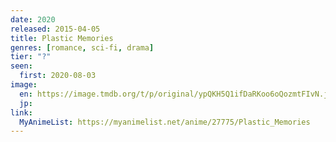 ```yaml
---
date: 2020
released: 2015-04-05
title: Plastic Memories
genres: [romance, sci-fi, drama]
tier: "?"
seen:
  first: 2020-08-03
image:
  en: https://image.tmdb.org/t/p/original/ypQKH5Q1ifDaRKoo6oQozmtFIvN.jpg
  jp: 
link:
  MyAnimeList: https://myanimelist.net/anime/27775/Plastic_Memories
---
```

